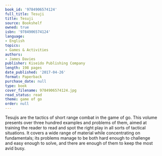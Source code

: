 ```yaml
---
book_id: '9784906574124'
full_title: Tesuji
title: Tesuji
source: Bookshelf
owned: true
isbn: '9784906574124'
language:
- English
topics:
- Games & Activities
authors:
- James Davies
publisher: Kiseido Publishing Company
length: 198 pages
date_published: '2017-04-26'
format: Paperback
purchase_date: null
type: book
cover_filename: 9784906574124.jpg
read_status: read
theme: game of go
order: null
---
```

Tesujis are the tactics of short range combat in the game of go. This volume presents over three hundred examples and problems of them, aimed at training the reader to read and spot the right play in all sorts of tactical situations. It covers a wide range of material while concentrating on fundamentals; its problems manage to be both hard enough to challenge and easy enough to solve, and there are enough of them to keep the most avid busy.


